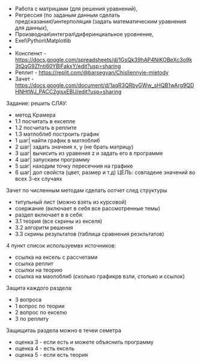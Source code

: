 - Работа с матрицами (для решения уравнений), 
- Регрессия (по заданым данным сделать предсказания)\интерполяция (задать математическим уравнения для данных),
- Производная\интеграл\диферинциальное уровнение,
- Exel\Python\Matplotlib
-
- Конспенкт -  https://docs.google.com/spreadsheets/d/1GsQk39hAP4NiKOBeXc3o9k3tQqG9Zfnti60YBIFakxY/edit?usp=sharing
- Реплит - https://replit.com/@barsegyan/Chisliennyie-mietody
- Зачет - https://docs.google.com/document/d/1aqR3QRbyGWw_sHQB1wArg9QDHNHtWJ_PACC2gisxEBU/edit?usp=sharing
  
Задание: решить СЛАУ:
- метод Крамера
- 1.1 посчитать в ексепле
- 1.2 посчитать в реплите
- 1.3 матлоблиб построить график
- 1 шаг| найти график в матлоблиб
- 2 шаг| задать значеия x, y (не брать матрицу)
- 3 шаг| вычисить из уравения z и задать его в программе
- 4 шаг| запускаеи программу
- 5 шаг| находим точку пересечния на графике
- 6 шаг| доп свойста (цвет, размер и т.д)
ЦЕЛЬ: совпадеие значений во всех 3-ех случаях    


  
Зачет по численным методам 
сделать оотчет след структуры 
- титульный лист (можно взять из курсовой)
- соержание (включает в себя все рассмотренные темы)
- раздел включает в в себя:
- 3.1 теория (все скрины из екселя)
- 3.2 алгоритм решения
- 3.3 скрины результатов (таблица сравнения резкльтатов)

4 пункт список используемвх источников:
- ссылка на ексель с рассчетами
- ссылка реплит
- ссылки на теорию
- ссылка на маолоблиб (сколько графикрв взли, столько и ссылок)

Защита каждого раздела:
- 3 вопроса
- 1 вопрос по теории
- 2 вопрос по екселю
- 3 по реплиту

Защищитаь раздела можно в течеи семетра 
- оценка 3 - если есть и можете объяснить программу
- оценка 4 - есть ексель
- оценка 5 - если есть теория 
